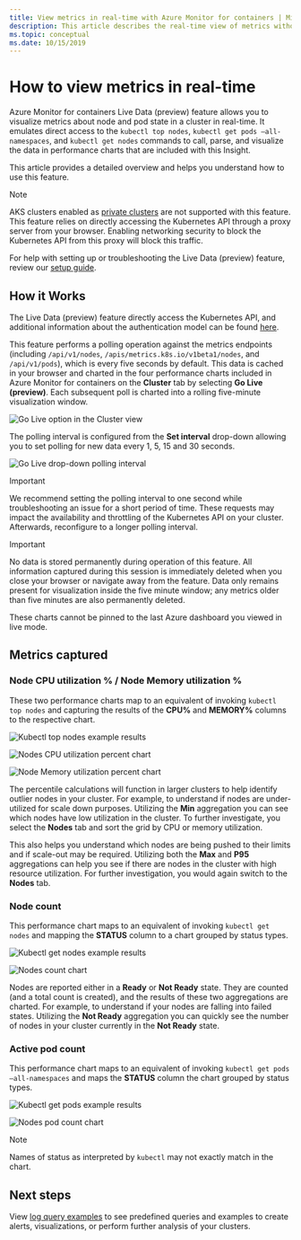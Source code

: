 ```yaml
---
title: View metrics in real-time with Azure Monitor for containers | Microsoft Docs
description: This article describes the real-time view of metrics without using kubectl with Azure Monitor for containers.
ms.topic: conceptual
ms.date: 10/15/2019
---
```


# How to view metrics in real-time

Azure Monitor for containers Live Data (preview) feature allows you to visualize metrics about node and pod state in a cluster in real-time. It emulates direct access to the `kubectl top nodes`, `kubectl get pods –all-namespaces`, and `kubectl get nodes` commands to call, parse, and visualize the data in performance charts that are included with this Insight.

This article provides a detailed overview and helps you understand how to use this feature.

>[!NOTE]
>AKS clusters enabled as [private clusters](https://azure.microsoft.com/updates/aks-private-cluster/) are not supported with this feature. This feature relies on directly accessing the Kubernetes API through a proxy server from your browser. Enabling networking security to block the Kubernetes API from this proxy will block this traffic.

For help with setting up or troubleshooting the Live Data (preview) feature, review our [setup guide](container-insights-livedata-setup.md).

## How it Works

The Live Data (preview) feature directly access the Kubernetes API, and additional information about the authentication model can be found [here](https://kubernetes.io/docs/concepts/overview/kubernetes-api/).

This feature performs a polling operation against the metrics endpoints (including `/api/v1/nodes`, `/apis/metrics.k8s.io/v1beta1/nodes`, and `/api/v1/pods`), which is every five seconds by default. This data is cached in your browser and charted in the four performance charts included in Azure Monitor for containers on the **Cluster** tab by selecting **Go Live (preview)**. Each subsequent poll is charted into a rolling five-minute visualization window.

![Go Live option in the Cluster view](./media/container-insights-livedata-metrics/cluster-view-go-live-example-01.png)

The polling interval is configured from the **Set interval** drop-down allowing you to set polling for new data every 1, 5, 15 and 30 seconds.

![Go Live drop-down polling interval](./media/container-insights-livedata-metrics/cluster-view-polling-interval-dropdown.png)

>[!IMPORTANT]
>We recommend setting the polling interval to one second while troubleshooting an issue for a short period of time. These requests may impact the availability and throttling of the Kubernetes API on your cluster. Afterwards, reconfigure to a longer polling interval.

>[!IMPORTANT]
>No data is stored permanently during operation of this feature. All information captured during this session is immediately deleted when you close your browser or navigate away from the feature. Data only remains present for visualization inside the five minute window; any metrics older than five minutes are also permanently deleted.

These charts cannot be pinned to the last Azure dashboard you viewed in live mode.

## Metrics captured

### Node CPU utilization % / Node Memory utilization %

These two performance charts map to an equivalent of invoking `kubectl top nodes` and capturing the results of the **CPU%** and **MEMORY%** columns to the respective chart.

![Kubectl top nodes example results](./media/container-insights-livedata-metrics/kubectl-top-nodes-example.png)

![Nodes CPU utilization percent chart](./media/container-insights-livedata-metrics/cluster-view-node-cpu-util.png)

![Node Memory utilization percent chart](./media/container-insights-livedata-metrics/cluster-view-node-memory-util.png)

The percentile calculations will function in larger clusters to help identify outlier nodes in your cluster. For example, to understand if nodes are under-utilized for scale down purposes. Utilizing the **Min** aggregation you can see which nodes have low utilization in the cluster. To further investigate, you select the **Nodes** tab and sort the grid by CPU or memory utilization.

This also helps you understand which nodes are being pushed to their limits and if scale-out may be required. Utilizing both the **Max** and **P95** aggregations can help you see if there are nodes in the cluster with high resource utilization. For further investigation, you would again switch to the **Nodes** tab.

### Node count

This performance chart maps to an equivalent of invoking `kubectl get nodes` and mapping the **STATUS** column to a chart grouped by status types.

![Kubectl get nodes example results](./media/container-insights-livedata-metrics/kubectl-get-nodes-example.png)

![Nodes count chart](./media/container-insights-livedata-metrics/cluster-view-node-count-01.png)

Nodes are reported either in a **Ready** or **Not Ready** state. They are counted (and a total count is created), and the results of these two aggregations are charted.
For example, to understand if your nodes are falling into failed states. Utilizing the **Not Ready** aggregation you can quickly see the number of nodes in your cluster currently in the **Not Ready** state.

### Active pod count

This performance chart maps to an equivalent of invoking `kubectl get pods –all-namespaces` and maps the **STATUS** column the chart grouped by status types.

![Kubectl get pods example results](./media/container-insights-livedata-metrics/kubectl-get-pods-example.png)

![Nodes pod count chart](./media/container-insights-livedata-metrics/cluster-view-node-pod-count.png)

>[!NOTE]
>Names of status as interpreted by `kubectl` may not exactly match in the chart.

## Next steps

View [log query examples](container-insights-log-search.md#search-logs-to-analyze-data) to see predefined queries and examples to create alerts, visualizations, or perform further analysis of your clusters.
